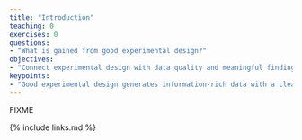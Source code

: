 ```yaml
---
title: "Introduction"
teaching: 0
exercises: 0
questions:
- "What is gained from good experimental design?"
objectives:
- "Connect experimental design with data quality and meaningful findings."
keypoints:
- "Good experimental design generates information-rich data with a clear message."
---
```

FIXME

{% include links.md %}

